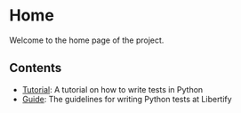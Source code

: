 # Home

Welcome to the home page of the project.

## Contents

- [Tutorial](tutorial.md): A tutorial on how to write tests in Python
- [Guide](guide.md): The guidelines for writing Python tests at Libertify
